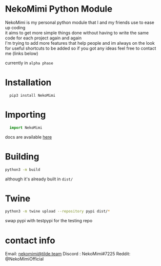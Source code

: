 # NekoMimi Python Module

NekoMimi is my personal python module that I and my friends use to ease up coding  
it aims to get more simple things done without having to write the same code for each project again and again  
I'm trying to add more features that help people and im always on the look for useful shortcuts to be added so if you got any ideas feel free to contact me (links below)  

currently in `alpha phase`


# Installation
```shell
  pip3 install NekoMimi
```

# Importing
```python
  import NekoMimi
```

docs are available [here](https://github.com/NekoMimiOfficial/NekoMimi/blob/main/Docs/README.md)

# Building
```sh
python3 -m build
```
although it's already built in `dist/`

# Twine
```sh
python3 -m twine upload --repository pypi dist/*
```
swap pypi with testpypi for the testing repo

# contact info
Email: nekomimi@tilde.team
Discord : NekoMimi#7225
Reddit: @NekoMimiOfficial
